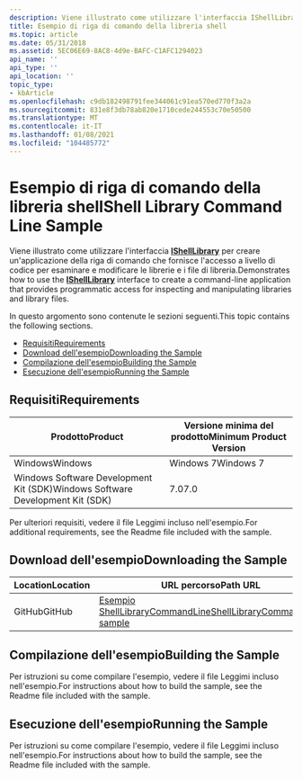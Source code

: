 ```yaml
---
description: Viene illustrato come utilizzare l'interfaccia IShellLibrary per creare un'applicazione della riga di comando che fornisce l'accesso a livello di codice per esaminare e modificare le librerie e i file di libreria.
title: Esempio di riga di comando della libreria shell
ms.topic: article
ms.date: 05/31/2018
ms.assetid: 5EC06E69-8AC8-4d9e-BAFC-C1AFC1294023
api_name: ''
api_type: ''
api_location: ''
topic_type:
- kbArticle
ms.openlocfilehash: c9db182498791fee344061c91ea570ed770f3a2a
ms.sourcegitcommit: 831e8f3db78ab820e1710cede244553c70e50500
ms.translationtype: MT
ms.contentlocale: it-IT
ms.lasthandoff: 01/08/2021
ms.locfileid: "104485772"
---
```

# <a name="shell-library-command-line-sample"></a><span data-ttu-id="98ec4-103">Esempio di riga di comando della libreria shell</span><span class="sxs-lookup"><span data-stu-id="98ec4-103">Shell Library Command Line Sample</span></span>

<span data-ttu-id="98ec4-104">Viene illustrato come utilizzare l'interfaccia [**IShellLibrary**](/windows/desktop/api/shobjidl_core/nn-shobjidl_core-ishelllibrary) per creare un'applicazione della riga di comando che fornisce l'accesso a livello di codice per esaminare e modificare le librerie e i file di libreria.</span><span class="sxs-lookup"><span data-stu-id="98ec4-104">Demonstrates how to use the [**IShellLibrary**](/windows/desktop/api/shobjidl_core/nn-shobjidl_core-ishelllibrary) interface to create a command-line application that provides programmatic access for inspecting and manipulating libraries and library files.</span></span>

<span data-ttu-id="98ec4-105">In questo argomento sono contenute le sezioni seguenti.</span><span class="sxs-lookup"><span data-stu-id="98ec4-105">This topic contains the following sections.</span></span>

-   [<span data-ttu-id="98ec4-106">Requisiti</span><span class="sxs-lookup"><span data-stu-id="98ec4-106">Requirements</span></span>](#requirements)
-   [<span data-ttu-id="98ec4-107">Download dell'esempio</span><span class="sxs-lookup"><span data-stu-id="98ec4-107">Downloading the Sample</span></span>](#downloading-the-sample)
-   [<span data-ttu-id="98ec4-108">Compilazione dell'esempio</span><span class="sxs-lookup"><span data-stu-id="98ec4-108">Building the Sample</span></span>](#building-the-sample)
-   [<span data-ttu-id="98ec4-109">Esecuzione dell'esempio</span><span class="sxs-lookup"><span data-stu-id="98ec4-109">Running the Sample</span></span>](#running-the-sample)

## <a name="requirements"></a><span data-ttu-id="98ec4-110">Requisiti</span><span class="sxs-lookup"><span data-stu-id="98ec4-110">Requirements</span></span>



| <span data-ttu-id="98ec4-111">Prodotto</span><span class="sxs-lookup"><span data-stu-id="98ec4-111">Product</span></span>                                | <span data-ttu-id="98ec4-112">Versione minima del prodotto</span><span class="sxs-lookup"><span data-stu-id="98ec4-112">Minimum Product Version</span></span> |
|----------------------------------------|-------------------------|
| <span data-ttu-id="98ec4-113">Windows</span><span class="sxs-lookup"><span data-stu-id="98ec4-113">Windows</span></span>                                | <span data-ttu-id="98ec4-114">Windows 7</span><span class="sxs-lookup"><span data-stu-id="98ec4-114">Windows 7</span></span>               |
| <span data-ttu-id="98ec4-115">Windows Software Development Kit (SDK)</span><span class="sxs-lookup"><span data-stu-id="98ec4-115">Windows Software Development Kit (SDK)</span></span> | <span data-ttu-id="98ec4-116">7.0</span><span class="sxs-lookup"><span data-stu-id="98ec4-116">7.0</span></span>                     |



 

<span data-ttu-id="98ec4-117">Per ulteriori requisiti, vedere il file Leggimi incluso nell'esempio.</span><span class="sxs-lookup"><span data-stu-id="98ec4-117">For additional requirements, see the Readme file included with the sample.</span></span>

## <a name="downloading-the-sample"></a><span data-ttu-id="98ec4-118">Download dell'esempio</span><span class="sxs-lookup"><span data-stu-id="98ec4-118">Downloading the Sample</span></span>

| <span data-ttu-id="98ec4-119">Location</span><span class="sxs-lookup"><span data-stu-id="98ec4-119">Location</span></span>      | <span data-ttu-id="98ec4-120">URL percorso</span><span class="sxs-lookup"><span data-stu-id="98ec4-120">Path URL</span></span>                                                                                             |
|---------------|------------------------------------------------------------------------------------------------------|
| <span data-ttu-id="98ec4-121">GitHub</span><span class="sxs-lookup"><span data-stu-id="98ec4-121">GitHub</span></span>  | [<span data-ttu-id="98ec4-122">Esempio ShellLibraryCommandLine</span><span class="sxs-lookup"><span data-stu-id="98ec4-122">ShellLibraryCommandLine sample</span></span>](https://github.com/microsoft/Windows-classic-samples/tree/master/Samples/Win7Samples/winui/shell/appplatform/ShellLibraryCommandLine) |

## <a name="building-the-sample"></a><span data-ttu-id="98ec4-123">Compilazione dell'esempio</span><span class="sxs-lookup"><span data-stu-id="98ec4-123">Building the Sample</span></span>

<span data-ttu-id="98ec4-124">Per istruzioni su come compilare l'esempio, vedere il file Leggimi incluso nell'esempio.</span><span class="sxs-lookup"><span data-stu-id="98ec4-124">For instructions about how to build the sample, see the Readme file included with the sample.</span></span>

## <a name="running-the-sample"></a><span data-ttu-id="98ec4-125">Esecuzione dell'esempio</span><span class="sxs-lookup"><span data-stu-id="98ec4-125">Running the Sample</span></span>

<span data-ttu-id="98ec4-126">Per istruzioni su come compilare l'esempio, vedere il file Leggimi incluso nell'esempio.</span><span class="sxs-lookup"><span data-stu-id="98ec4-126">For instructions about how to build the sample, see the Readme file included with the sample.</span></span>

 

 



